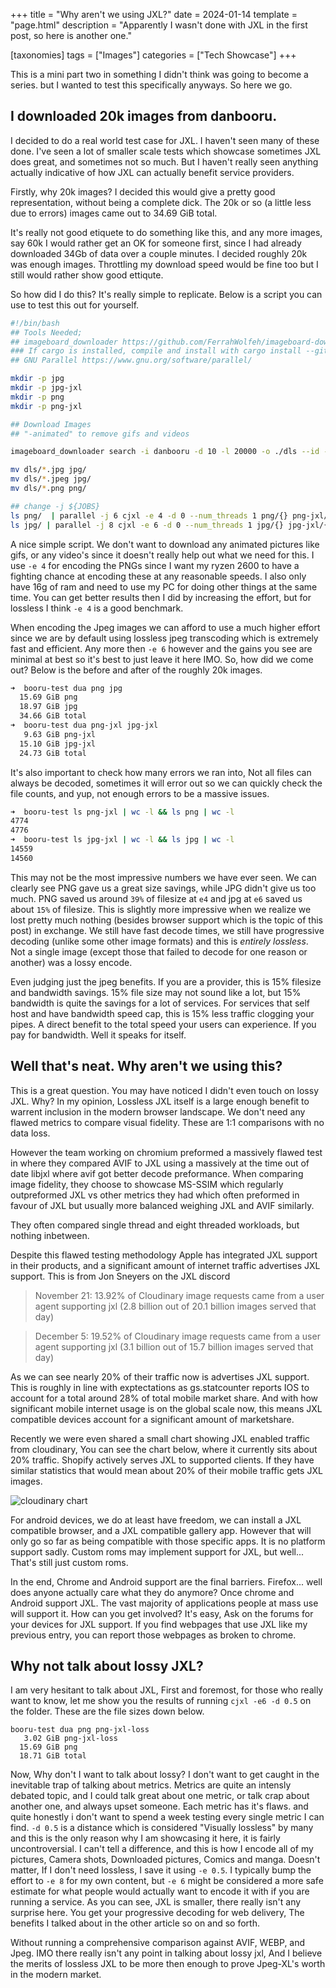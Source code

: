 +++
title = "Why aren't we using JXL?"
date = 2024-01-14
template = "page.html"
description = "Apparently I wasn't done with JXL in the first post, so here is another one."

[taxonomies]
tags = ["Images"]
categories = ["Tech Showcase"]
+++

This is a mini part two in something I didn't think was going to become a series. but I wanted to test this specifically anyways. So here we go.

<!-- more -->

## I downloaded 20k images from danbooru.

I decided to do a real world test case for JXL. I haven't seen many of these done. I've seen a lot of smaller scale tests which showcase sometimes JXL does great, and sometimes not so much. But I haven't really seen anything actually indicative of how JXL can actually benefit service providers. 

Firstly, why 20k images? I decided this would give a pretty good representation, without being a complete dick. The 20k or so (a little less due to errors) images came out to 34.69 GiB total.

It's really not good etiquete to do something like this, and any more images, say 60k I would rather get an OK for someone first, since I had already downloaded 34Gb of data over a couple minutes. I decided roughly 20k was enough images. Throttling my download speed would be fine too but I still would rather show good ettiqute.

So how did I do this? It's really simple to replicate. Below is a script you can use to test this out for yourself.

```sh
#!/bin/bash
## Tools Needed;
## imageboard_downloader https://github.com/FerrahWolfeh/imageboard-downloader-rs
### If cargo is installed, compile and install with cargo install --git https://github.com/FerrahWolfeh/imageboard-downloader-rs
## GNU Parallel https://www.gnu.org/software/parallel/

mkdir -p jpg
mkdir -p jpg-jxl
mkdir -p png
mkdir -p png-jxl

## Download Images
## "-animated" to remove gifs and videos

imageboard_downloader search -i danbooru -d 10 -l 20000 -o ./dls --id -- "-animated"

mv dls/*.jpg jpg/
mv dls/*.jpeg jpg/
mv dls/*.png png/

## change -j ${JOBS}
ls png/  | parallel -j 6 cjxl -e 4 -d 0 --num_threads 1 png/{} png-jxl/{.}.jxl
ls jpg/ | parallel -j 8 cjxl -e 6 -d 0 --num_threads 1 jpg/{} jpg-jxl/{.}.jxl
```

A nice simple script. We don't want to download any animated pictures like gifs, or any video's since it doesn't really help out what we need for this. I use `-e 4` for encoding the PNGs since I want my ryzen 2600 to have a fighting chance at encoding these at any reasonable speeds. I also only have 16g of ram and need to use my PC for doing other things at the same time. You can get better results then I did by increasing the effort, but for lossless I think `-e 4` is a good benchmark.

When encoding the Jpeg images we can afford to use a much higher effort since we are by default using lossless jpeg transcoding which is extremely fast and efficient. Any more then `-e 6` however and the gains you see are minimal at best so it's best to just leave it here IMO. So, how did we come out? Below is the before and after of the roughly 20k images.

```sh
➜  booru-test dua png jpg   
  15.69 GiB png
  18.97 GiB jpg
  34.66 GiB total
➜  booru-test dua png-jxl jpg-jxl
   9.63 GiB png-jxl
  15.10 GiB jpg-jxl
  24.73 GiB total
 ```
 
It's also important to check how many errors we ran into, Not all files can always be decoded, sometimes it will error out so we can quickly check the file counts, and yup, not enough errors to be a massive issues.
```sh
➜  booru-test ls png-jxl | wc -l && ls png | wc -l                                         
4774
4776
➜  booru-test ls jpg-jxl | wc -l && ls jpg | wc -l
14559
14560
```

This may not be the most impressive numbers we have ever seen. We can clearly see PNG gave us a great size savings, while JPG didn't give us too much. PNG saved us around `39%` of filesize at `e4` and jpg at `e6` saved us about `15%` of filesize. This is slightly more impressive when we realize we lost pretty much nothing (besides browser support which is the topic of this post) in exchange. We still have fast decode times, we still have progressive decoding (unlike some other image formats) and this is *entirely lossless*. Not a single image (except those that failed to decode for one reason or another) was a lossy encode.

Even judging just the jpeg benefits. If you are a provider, this is 15% filesize and bandwidth savings. 15% file size may not sound like a lot, but 15% bandwidth is quite the savings for a lot of services. For services that self host and have bandwidth speed cap, this is 15% less traffic clogging your pipes. A direct benefit to the total speed your users can experience. If you pay for bandwidth. Well it speaks for itself.

## Well that's neat. Why aren't we using this?

This is a great question. You may have noticed I didn't even touch on lossy JXL. Why? In my opinion, Lossless JXL itself is a large enough benefit to warrent inclusion in the modern browser landscape. We don't need any flawed metrics to compare visual fidelity. These are 1:1 comparisons with no data loss.

However the team working on chromium preformed a massively flawed test in where they compared AVIF to JXL using a massively at the time out of date libjxl where avif got better decode preformance. When comparing image fidelity, they choose to showcase MS-SSIM which regularly outpreformed JXL vs other metrics they had which often preformed in favour of JXL but usually more balanced weighing JXL and AVIF similarly.

They often compared single thread and eight threaded workloads, but nothing inbetween. 

Despite this flawed testing methodology Apple has integrated JXL support in their products, and a significant amount of internet traffic advertises JXL support. This is from Jon Sneyers on the JXL discord 

> November 21:
    13.92% of Cloudinary image requests came from a user agent supporting jxl (2.8 billion out of 20.1 billion images served that day)

> December 5: 
    19.52% of Cloudinary image requests came from a user agent supporting jxl (3.1 billion out of 15.7 billion images served that day)

As we can see nearly 20% of their traffic now is advertises JXL support. This is roughly in line with exptectations as gs.statcounter reports IOS to account for a total around 28% of total mobile market share. And with how significant mobile internet usage is on the global scale now, this means JXL compatible devices account for a significant amount of marketshare.

Recently we were even shared a small chart showing JXL enabled traffic from cloudinary, You can see the chart below, where it currently sits about 20% traffic. Shopify actively serves JXL to supported clients. If they have similar statistics that would mean about 20% of their mobile traffic gets JXL images.

![cloudinary chart](https://files.catbox.moe/tcmd4f.png)

For android devices, we do at least have freedom, we can install a JXL compatible browser, and a JXL compatible gallery app. However that will only go so far as being compatible with those specific apps. It is no platform support sadly. Custom roms may implement support for JXL, but well... That's still just custom roms.

In the end, Chrome and Android support are the final barriers. Firefox... well does anyone actually care what they do anymore? Once chrome and Android support JXL. The vast majority of applications people at mass use will support it. How can you get involved? It's easy, Ask on the forums for your devices for JXL support. If you find webpages that use JXL like my previous entry, you can report those webpages as broken to chrome.

## Why not talk about lossy JXL?

I am very hesitant to talk about JXL, First and foremost, for those who really want to know, let me show you the results of running `cjxl -e6 -d 0.5` on the folder. These are the file sizes down below.

```
booru-test dua png png-jxl-loss 
   3.02 GiB png-jxl-loss
  15.69 GiB png
  18.71 GiB total
```

Now, Why don't I want to talk about lossy? I don't want to get caught in the inevitable trap of talking about metrics. Metrics are quite an intensly debated topic, and I could talk great about one metric, or talk crap about another one, and always upset someone. Each metric has it's flaws. and quite honestly i don't want to spend a week testing every single metric I can find. `-d 0.5` is a distance which is considered "Visually lossless" by many and this is the only reason why I am showcasing it here, it is fairly uncontroversial. I can't tell a difference, and this is how I encode all of my pictures, Camera shots, Downloaded pictures, Comics and manga. Doesn't matter, If I don't need lossless, I save it using `-e 0.5`. I typically bump the effort to `-e 8` for my own content, but `-e 6` might be considered a more safe estimate for what people would actually want to encode it with if you are running a service. As you can see, JXL is smaller, there really isn't any surprise here. You get your progressive decoding for web delivery, The benefits I talked about in the other article so on and so forth.

Without running a comprehensive comparison against AVIF, WEBP, and Jpeg. IMO there really isn't any point in talking about lossy jxl, And I believe the merits of lossless JXL to be more then enough to prove Jpeg-XL's worth in the modern market.
